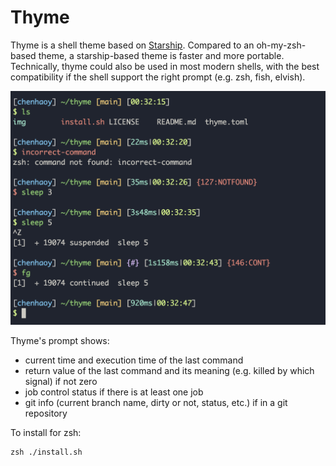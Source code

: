 # Thyme

Thyme is a shell theme based on [Starship](https://starship.rs). Compared to an oh-my-zsh-based theme, a starship-based theme is faster and more portable. Technically, thyme could also be used in most modern shells, with the best compatibility if the shell support the right prompt (e.g. zsh, fish, elvish).

![thyme-screenshot](img/thyme-v3-screenshot.png)

Thyme's prompt shows:

- current time and execution time of the last command
- return value of the last command and its meaning (e.g. killed by which signal) if not zero
- job control status if there is at least one job
- git info (current branch name, dirty or not, status, etc.) if in a git repository

To install for zsh:

```shell
zsh ./install.sh
```
